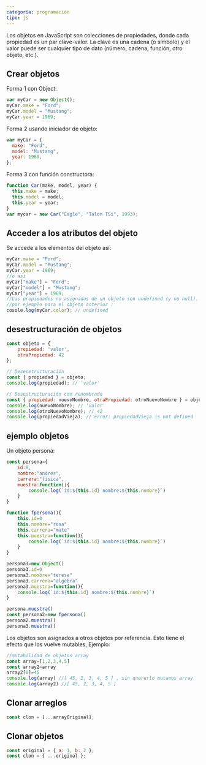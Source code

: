```yaml
---
categoría: programación
tipo: js
---
```

Los objetos en JavaScript son colecciones de propiedades, donde cada propiedad es un par clave-valor.  La clave es una cadena (o símbolo) y el valor puede ser cualquier tipo de dato (número, cadena, función, otro objeto, etc.).

## Crear objetos

Forma 1 con Object:
```js
var myCar = new Object();
myCar.make = "Ford";
myCar.model = "Mustang";
myCar.year = 1969;

```
Forma 2 usando iniciador de objeto:
```js
var myCar = {
  make: "Ford",
  model: "Mustang",
  year: 1969,
};

```

Forma 3 con función constructora:
```js
function Car(make, model, year) {
  this.make = make;
  this.model = model;
  this.year = year;
}
var mycar = new Car("Eagle", "Talon TSi", 1993);

```

## Acceder a los atributos del objeto

Se accede a los elementos del objeto así:

```js
myCar.make = "Ford";
myCar.model = "Mustang";
myCar.year = 1969;
//o asi
myCar["make"] = "Ford";
myCar["model"] = "Mustang";
myCar["year"] = 1969;
//Las propiedades no asignadas de un objeto son undefined (y no null).
//por ejemplo para el objeto anterior :
cosole.log(myCar.color); // undefined
```

## desestructuración de objetos

```js
const objeto = { 
	propiedad: 'valor', 
	otraPropiedad: 42 
};

// Desesetructuración
const { propiedad } = objeto;
console.log(propiedad); // 'valor'

// Desestructuración con renombrado
const { propiedad: nuevoNombre, otraPropiedad: otroNuevoNombre } = objeto;
console.log(nuevoNombre); // 'valor'
console.log(otroNuevoNombre); // 42
console.log(propiedadVieja); // Error: propiedadVieja is not defined
```
## ejemplo objetos

Un objeto persona:
```js
const persona={
    id:0,
    nombre:"andres",
    carrera:"fisica",
    muestra:function(){
        console.log(`id:${this.id} nombre:${this.nombre}`)
    }
}

function fpersona(){
    this.id=0
    this.nombre="rosa"
    this.carrera="mate"
    this.muestra=function(){
        console.log(`id:${this.id} nombre:${this.nombre}`)
    }
}

persona3=new Object()
persona3.id=0
persona3.nombre="teresa"
persona3.carrera="algebra"
persona3.muestra=function(){
    console.log(`id:${this.id} nombre:${this.nombre}`)
}

persona.muestra()
const persona2=new fpersona()
persona2.muestra()
persona3.muestra()
```
Los objetos son asignados a otros objetos por referencia. Esto tiene el efecto que los vuelve mutables, Ejemplo:

```js
//mutabilidad de objetos array
const array=[1,2,3,4,5]
const array2=array
array2[0]=45
console.log(array) //[ 45, 2, 3, 4, 5 ] , sin quererlo mutamos array
console.log(array2) //[ 45, 2, 3, 4, 5 ]
```

## Clonar arreglos

```js
const clon = [...arrayOriginal];
```

## Clonar objetos

```js
const original = { a: 1, b: 2 };
const clon = { ...original };
```
